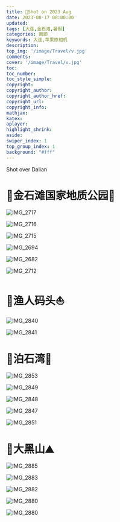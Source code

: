 ```yaml
---
title: 📸Shot on 2023 Aug
date: 2023-08-17 08:00:00
updated:
tags: [大连,金石滩,暑假]
categories: 画廊
keywords: 大连,苹果原相机
description: 
top_img: '/image/Travel/v.jpg'
comments:
cover: '/image/Travel/v.jpg'
toc:
toc_number:
toc_style_simple:
copyright:
copyright_author:
copyright_author_href:
copyright_url:
copyright_info:
mathjax:
katex:
aplayer:
highlight_shrink:
aside:
swiper_index: 1
top_group_index: 1
background: "#fff"
---
```


Shot over Dalian
<!-- more -->
# 📍金石滩国家地质公园🌊

![IMG_2717](/image/Travel/IMG_2717.jpeg)

![IMG_2716](/image/Travel/IMG_2716.jpeg)

![IMG_2715](/image/Travel/IMG_2715.jpeg)

![IMG_2694](/image/Travel/IMG_2694.jpeg)

![IMG_2682](/image/Travel/IMG_2682.jpeg)

![IMG_2712](/image/Travel/IMG_2712.jpeg)


# 📍渔人码头⛵️


![IMG_2840](/image/Travel/IMG_2840.jpeg)

![IMG_2841](/image/Travel/IMG_2841.jpeg)


# 📍泊石湾🐳

![IMG_2853](/image/Travel/IMG_2853.jpeg)

![IMG_2849](/image/Travel/IMG_2849.jpeg)

![IMG_2848](/image/Travel/IMG_2848.jpeg)

![IMG_2847](/image/Travel/IMG_2847.jpeg)

![IMG_2851](/image/Travel/IMG_2851.jpeg)


# 📍大黑山⛰️

![IMG_2885](/image/Travel/IMG_2885.jpeg)

![IMG_2883](/image/Travel/IMG_2883.jpeg)

![IMG_2882](/image/Travel/IMG_2882.jpeg)

![IMG_2880](/image/Travel/IMG_2881.jpeg)

![IMG_2880](/image/Travel/IMG_2880.jpeg)

<script src="https://fastly.jsdelivr.net/gh/stevenjoezhang/live2d-widget@latest/autoload.js"></script>
